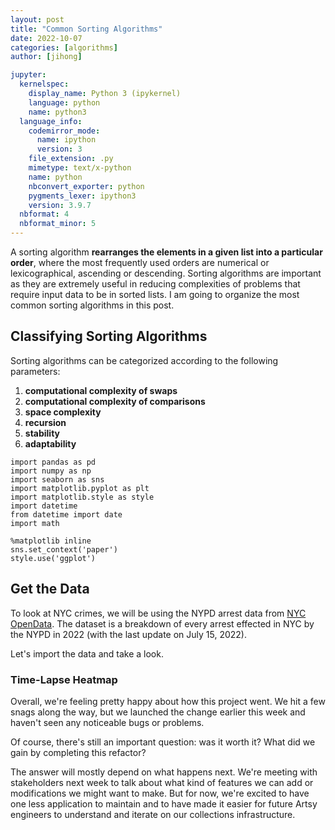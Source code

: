 ```yaml
---
layout: post
title: "Common Sorting Algorithms"
date: 2022-10-07
categories: [algorithms]
author: [jihong]

jupyter:
  kernelspec:
    display_name: Python 3 (ipykernel)
    language: python
    name: python3
  language_info:
    codemirror_mode:
      name: ipython
      version: 3
    file_extension: .py
    mimetype: text/x-python
    name: python
    nbconvert_exporter: python
    pygments_lexer: ipython3
    version: 3.9.7
  nbformat: 4
  nbformat_minor: 5
---
```


A sorting algorithm **rearranges the elements in a given list into a particular order**, where the most frequently used orders are numerical or lexicographical, ascending or descending. Sorting algorithms are important as they are extremely useful in reducing complexities of problems that require input data to be in sorted lists.
I am going to organize the most common sorting algorithms in this post.

<!-- more -->

## Classifying Sorting Algorithms

Sorting algorithms can be categorized according to the following parameters:
1. **computational complexity of swaps**
2. **computational complexity of comparisons**
3. **space complexity**
4. **recursion**
5. **stability**
6. **adaptability**

``` {.python}
import pandas as pd
import numpy as np
import seaborn as sns
import matplotlib.pyplot as plt
import matplotlib.style as style
import datetime
from datetime import date
import math

%matplotlib inline
sns.set_context('paper')
style.use('ggplot')
```

## Get the Data

To look at NYC crimes, we will be using the NYPD arrest data from [NYC
OpenData](https://data.cityofnewyork.us/Public-Safety/NYPD-Arrest-Data-Year-to-Date-/uip8-fykc).
The dataset is a breakdown of every arrest effected in NYC by the NYPD
in 2022 (with the last update on July 15, 2022).

Let\'s import the data and take a look.

### Time-Lapse Heatmap

Overall, we're feeling pretty happy about how this project went. We hit a few snags along the way, but we launched
the change earlier this week and haven't seen any noticeable bugs or problems.

Of course, there's still an important question: was it worth it? What did we gain by completing this refactor?

The answer will mostly depend on what happens next. We're meeting with stakeholders next week to talk about what
kind of features we can add or modifications we might want to make. But for now, we're excited to have one less
application to maintain and to have made it easier for future Artsy engineers to understand and iterate on our
collections infrastructure.
